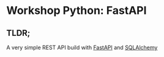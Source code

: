 # Workshop Python: FastAPI

## TLDR;

A very simple REST API build with [FastAPI](https://fastapi.tiangolo.com) and [SQLAlchemy](https://www.sqlalchemy.org)
